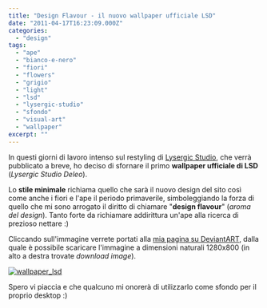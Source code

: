 ```yaml
---
title: "Design Flavour - il nuovo wallpaper ufficiale LSD"
date: "2011-04-17T16:23:09.000Z"
categories: 
  - "design"
tags: 
  - "ape"
  - "bianco-e-nero"
  - "fiori"
  - "flowers"
  - "grigio"
  - "light"
  - "lsd"
  - "lysergic-studio"
  - "sfondo"
  - "visual-art"
  - "wallpaper"
excerpt: ""
---
```


In questi giorni di lavoro intenso sul restyling di [Lysergic Studio](http://www.lysergicstudio.com "LSD// Lysergic Studio"), che verrà pubblicato a breve, ho deciso di sfornare il primo **wallpaper ufficiale di LSD** (_Lysergic Studio Deleo_).

Lo **stile minimale** richiama quello che sarà il nuovo design del sito così come anche i fiori e l'ape il periodo primaverile, simboleggiando la forza di quello che mi sono arrogato il diritto di chiamare "**design flavour**" (_aroma del design_). Tanto forte da richiamare addirittura un'ape alla ricerca di prezioso nettare :)

Cliccando sull'immagine verrete portati alla [mia pagina su DeviantART](http://lysergicstudio.deviantart.com/ "Profilo DeviantART Lysergic Studio"), dalla quale è possibile scaricare l'immagine a dimensioni naturali 1280x800 (in alto a destra trovate _download image_).

[![](https://enricodeleo.s3.eu-south-1.amazonaws.com/uploads/2011/04/wallpaper_lsd-565x353.jpg" "wallpaper_lsd")](http://lysergicstudio.deviantart.com/art/Design-Flavour-LSD-wallpaper-205251862)

Spero vi piaccia e che qualcuno mi onorerà di utilizzarlo come sfondo per il proprio desktop :)
